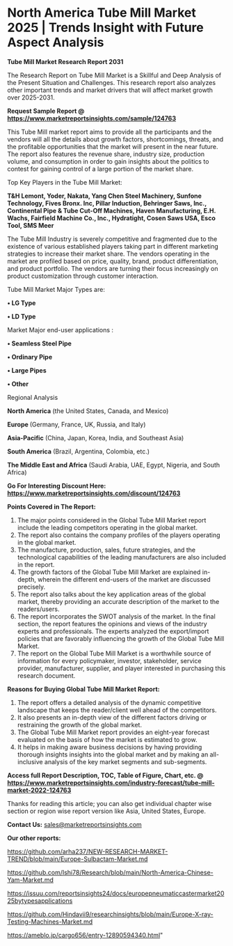 # North America Tube Mill Market 2025 | Trends Insight with Future Aspect Analysis

<strong>Tube Mill Market Research Report 2031</strong>

The Research Report on Tube Mill Market is a Skillful and Deep Analysis of the Present Situation and Challenges. This research report also analyzes other important trends and market drivers that will affect market growth over 2025-2031.

<strong>Request Sample Report @ <a href=https://www.marketreportsinsights.com/sample/124763>https://www.marketreportsinsights.com/sample/124763</a></strong>

This Tube Mill market report aims to provide all the participants and the vendors will all the details about growth factors, shortcomings, threats, and the profitable opportunities that the market will present in the near future. The report also features the revenue share, industry size, production volume, and consumption in order to gain insights about the politics to contest for gaining control of a large portion of the market share.

Top Key Players in the Tube Mill Market:

<strong>T&H Lemont, Yoder, Nakata, Yang Chen Steel Machinery, Sunfone Technology, Fives Bronx. Inc, Pillar Induction, Behringer Saws, Inc., Continental Pipe & Tube Cut-Off Machines, Haven Manufacturing, E.H. Wachs, Fairfield Machine Co., Inc., Hydratight, Cosen Saws USA, Esco Tool, SMS Meer</strong>

The Tube Mill Industry is severely competitive and fragmented due to the existence of various established players taking part in different marketing strategies to increase their market share. The vendors operating in the market are profiled based on price, quality, brand, product differentiation, and product portfolio. The vendors are turning their focus increasingly on product customization through customer interaction.

Tube Mill Market Major Types are:

<strong>• LG Type

• LD Type</strong>

Market Major end-user applications :

<strong>• Seamless Steel Pipe

• Ordinary Pipe

• Large Pipes

• Other</strong>

Regional Analysis

</u><strong><b>North America</b></strong> (the United States, Canada, and Mexico)

<strong><b>Europe </b></strong>(Germany, France, UK, Russia, and Italy)

<strong><b>Asia-Pacific</b></strong> (China, Japan, Korea, India, and Southeast Asia)

<strong><b>South America</b></strong> (Brazil, Argentina, Colombia, etc.)

<strong><b>The Middle East and Africa</b></strong> (Saudi Arabia, UAE, Egypt, Nigeria, and South Africa)

<strong>Go For Interesting Discount Here: <a href=https://www.marketreportsinsights.com/discount/124763>https://www.marketreportsinsights.com/discount/124763</a></strong>

<strong>Points Covered in The Report:</strong>
<ol>
  <li>The major points considered in the Global Tube Mill Market report include the leading competitors operating in the global market.</li>
  <li>The report also contains the company profiles of the players operating in the global market.</li>
  <li>The manufacture, production, sales, future strategies, and the technological capabilities of the leading manufacturers are also included in the report.</li>
  <li>The growth factors of the Global Tube Mill Market are explained in-depth, wherein the different end-users of the market are discussed precisely.</li>
  <li>The report also talks about the key application areas of the global market, thereby providing an accurate description of the market to the readers/users.</li>
  <li>The report incorporates the SWOT analysis of the market. In the final section, the report features the opinions and views of the industry experts and professionals. The experts analyzed the export/import policies that are favorably influencing the growth of the Global Tube Mill Market.</li>
  <li>The report on the Global Tube Mill Market is a worthwhile source of information for every policymaker, investor, stakeholder, service provider, manufacturer, supplier, and player interested in purchasing this research document.</li>
</ol>
<strong>Reasons for Buying Global Tube Mill Market Report:</strong>

<ol>
  <li>The report offers a detailed analysis of the dynamic competitive landscape that keeps the reader/client well ahead of the competitors.</li>
  <li>It also presents an in-depth view of the different factors driving or restraining the growth of the global market.</li>
  <li>The Global Tube Mill Market report provides an eight-year forecast evaluated on the basis of how the market is estimated to grow.</li>
  <li>It helps in making aware business decisions by having providing thorough insights insights into the global market and by making an all-inclusive analysis of the key market segments and sub-segments.</li>
</ol>
<strong>Access full Report Description, TOC, Table of Figure, Chart, etc. @ <a href=https://www.marketreportsinsights.com/industry-forecast/tube-mill-market-2022-124763>https://www.marketreportsinsights.com/industry-forecast/tube-mill-market-2022-124763</a></strong>


Thanks for reading this article; you can also get individual chapter wise section or region wise report version like Asia, United States, Europe.

<strong>Contact Us:</strong>
sales@marketreportsinsights.com

<strong>Our other reports:</strong>

<a href=https://github.com/arha237/NEW-RESEARCH-MARKET-TREND/blob/main/Europe-Sulbactam-Market.md>https://github.com/arha237/NEW-RESEARCH-MARKET-TREND/blob/main/Europe-Sulbactam-Market.md</a>

<a href=https://github.com/Ishi78/Research/blob/main/North-America-Chinese-Yam-Market.md>https://github.com/Ishi78/Research/blob/main/North-America-Chinese-Yam-Market.md</a>

<a href=https://issuu.com/reportsinsights24/docs/europepneumaticcastermarket2025bytypesapplications>https://issuu.com/reportsinsights24/docs/europepneumaticcastermarket2025bytypesapplications</a>

<a href=https://github.com/Hindavii9/researchinsights/blob/main/Europe-X-ray-Testing-Machines-Market.md>https://github.com/Hindavii9/researchinsights/blob/main/Europe-X-ray-Testing-Machines-Market.md</a>

<a href=https://ameblo.jp/cargo656/entry-12890594340.html>https://ameblo.jp/cargo656/entry-12890594340.html</a>"
